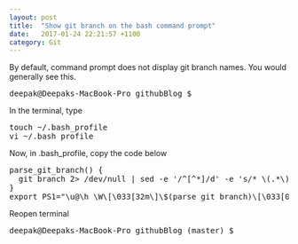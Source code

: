 ```yaml
---
layout: post
title:  "Show git branch on the bash command prompt"
date:   2017-01-24 22:21:57 +1100
category: Git
---
```

By default, command prompt does not display git branch names. You would generally see this.

<pre>deepak@Deepaks-MacBook-Pro githubBlog $</pre>

In the terminal, type
<pre>
touch ~/.bash_profile
vi ~/.bash_profile
</pre>

Now, in .bash_profile, copy the code below
<pre>
parse_git_branch() {
  git branch 2> /dev/null | sed -e '/^[^*]/d' -e 's/* \(.*\)/ (\1)/'
}
export PS1="\u@\h \W\[\033[32m\]\$(parse_git_branch)\[\033[00m\] $ "
</pre>

Reopen terminal

<pre>deepak@Deepaks-MacBook-Pro githubBlog (master) $</pre>

